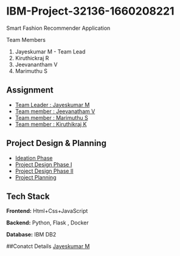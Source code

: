 # IBM-Project-32136-1660208221
Smart Fashion Recommender Application

Team Members 
1. Jayeskumar M - Team Lead
2. Kiruthickraj R
3. Jeevanantham V
4. Marimuthu S



## Assignment  

 - [Team Leader : Jayeskumar M](https://github.com/IBM-EPBL/IBM-Project-32136-1660208221/tree/main/1.Assignments/Jayeskumar%20M%20Team%20Lead)
 - [Team member : Jeevanatham V](https://github.com/IBM-EPBL/IBM-Project-32136-1660208221/tree/main/1.Assignments/Jeevanantham%20V)
 - [Team member : Marimuthu S](https://github.com/IBM-EPBL/IBM-Project-32136-1660208221/tree/main/1.Assignments/Marimuthu%20S)
 - [Team member : Kiruthikraj K](https://github.com/IBM-EPBL/IBM-Project-32136-1660208221/tree/main/1.Assignments/Kiruthickraj%20R)


## Project Design & Planning
- [Ideation Phase](https://github.com/IBM-EPBL/IBM-Project-32136-1660208221/tree/main/2.Project%20Design%20and%20Planning/Ideation%20Phase)
- [Project Design Phase I](https://github.com/IBM-EPBL/IBM-Project-32136-1660208221/tree/main/2.Project%20Design%20and%20Planning/Ideation%20Phase)
- [Project Design Phase II](https://github.com/IBM-EPBL/IBM-Project-32136-1660208221/tree/main/2.Project%20Design%20and%20Planning/Project%20Design%20Phase%20I)
- [Project Planning](https://github.com/IBM-EPBL/IBM-Project-32136-1660208221/tree/main/2.Project%20Design%20and%20Planning/Project%20Planning)

## Tech Stack

**Frontend:** Html+Css+JavaScript

**Backend:** Python, Flask , Docker

**Database:** IBM DB2

##Conatct Details
[Jayeskumar M](jjayaskumar@gmail.com)
